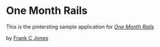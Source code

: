 # One Month Rails

This is the pintersting sample application for [*One Month Rails*](http://onemonthrails.com)

by [Frank C Jones](http://FrankCJones.com)